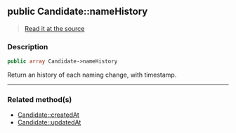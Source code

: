 ## public Candidate::nameHistory

> [Read it at the source](https://github.com/julien-boudry/Condorcet/blob/master/src/Candidate.php#L20)

### Description    

```php
public array Candidate->nameHistory 
```

Return an history of each naming change, with timestamp.
    
---------------------------------------

### Related method(s)      

* [Candidate::createdAt](/Docs/ApiReferences/Candidate%20Class/virtual%20public%20Candidate--createdAt.md)    
* [Candidate::updatedAt](/Docs/ApiReferences/Candidate%20Class/virtual%20public%20Candidate--updatedAt.md)    
